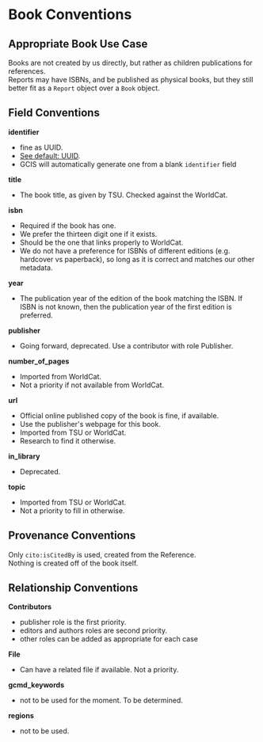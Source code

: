 # Book Conventions

## Appropriate Book Use Case

Books are not created by us directly, but rather as children publications for references.   
Reports may have ISBNs, and be published as physical books, but they still better fit as a `Report` object over a `Book` object.  

## Field Conventions

**identifier**  

  - fine as UUID. 
  - [See default: UUID](./Defaults.md#UUID).
  - GCIS will automatically generate one from a blank `identifier` field

**title**  

  - The book title, as given by TSU. Checked against the WorldCat.

**isbn**  
  - Required if the book has one.  
  - We prefer the thirteen digit one if it exists.  
  - Should be the one that links properly to WorldCat.  
  - We do not have a preference for ISBNs of different editions (e.g. hardcover vs paperback), so long as it is correct and matches our other metadata.

**year**  
  - The publication year of the edition of the book matching the ISBN. If ISBN is not known, then the publication year of the first edition is preferred.

**publisher**
  - Going forward, deprecated. Use a contributor with role Publisher.   

**number_of_pages**
  - Imported from WorldCat.  
  - Not a priority if not available from WorldCat.

**url**  
  - Official online published copy of the book is fine, if available.  
  - Use the publisher's webpage for this book.  
  - Imported from TSU or WorldCat.  
  - Research to find it otherwise.  

**in_library**
  - Deprecated.  

**topic**
  - Imported from TSU or WorldCat.  
  - Not a priority to fill in otherwise.  

## Provenance Conventions

Only `cito:isCitedBy` is used, created from the Reference.  
Nothing is created off of the book itself.

## Relationship Conventions

**Contributors**
  - publisher role is the first priority.  
  - editors and authors roles are second priority.  
  - other roles can be added as appropriate for each case  

**File**  
  - Can have a related file if available. Not a priority.

**gcmd_keywords**
  - not to be used for the moment. To be determined.
 
**regions**
  - not to be used.

